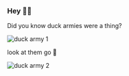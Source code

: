 ### Hey 👋🥝

Did you know duck armies were a thing?

![duck army 1](https://thumbs.gfycat.com/AbsoluteSociableFalcon-size_restricted.gif)

look at them go 🥺

![duck army 2](https://media1.tenor.com/images/577e50853b35785827c23949e4e32e58/tenor.gif?itemid=4522391)
